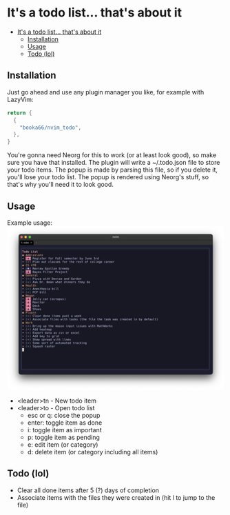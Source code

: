 # It's a todo list... that's about it

<!--toc:start-->

- [It's a todo list... that's about it](#its-a-todo-list-thats-about-it)
  - [Installation](#installation)
  - [Usage](#usage)
  - [Todo (lol)](#todo-lol)
  <!--toc:end-->

## Installation

Just go ahead and use any plugin manager you like, for example with LazyVim:

```lua
return {
  {
    "booka66/nvim_todo",
  },
}
```

You're gonna need Neorg for this to work (or at least look good), so make sure you have that installed. The plugin will write a ~/.todo.json file to store your todo items. The popup is made by parsing this file, so if you delete it, you'll lose your todo list. The popup is rendered using Neorg's stuff, so that's why you'll need it to look good.

## Usage

Example usage:
![Example Image](./example.png)

- \<leader\>tn - New todo item
- \<leader\>to - Open todo list
  - esc or q: close the popup
  - enter: toggle item as done
  - i: toggle item as important
  - p: toggle item as pending
  - e: edit item (or category)
  - d: delete item (or category including all items)

## Todo (lol)

- Clear all done items after 5 (?) days of completion
- Associate items with the files they were created in (hit l to jump to the file)
